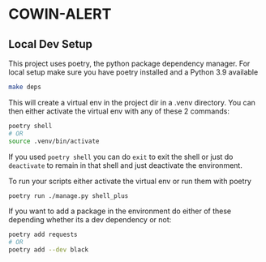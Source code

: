 # COWIN-ALERT

## Local Dev Setup
This project uses poetry, the python package dependency manager. For local setup make sure you have poetry installed and a Python 3.9 available
```bash
make deps
```
This will create a virtual env in the project dir in a .venv directory. You can then either activate the virtual env with any of these 2 commands:
```bash
poetry shell
# OR
source .venv/bin/activate
```
If you used `poetry shell` you can do `exit` to exit the shell or just do `deactivate` to remain in that shell and just deactivate the environment.

To run your scripts either activate the virtual env or run them with poetry
```bash
poetry run ./manage.py shell_plus
```
If you want to add a package in the environment do either of these depending whether its a dev dependency or not:
```bash
poetry add requests
# OR
poetry add --dev black
```
